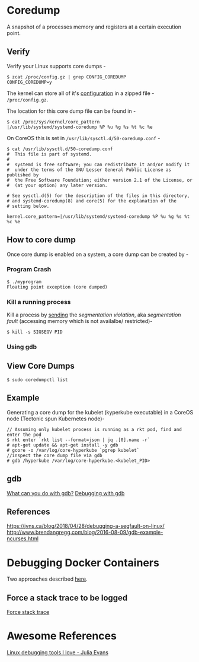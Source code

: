 # Coredump

A snapshot of a processes memory and registers at a certain execution point.

## Verify

Verify your Linux supports core dumps -
```
$ zcat /proc/config.gz | grep CONFIG_COREDUMP
CONFIG_COREDUMP=y
```

The kernel can store all of it's [configuration](https://blog.fpmurphy.com/2015/10/what-is-procconfig-gz.html) in a zipped file - `/proc/config.gz`.

The location for this core dump file can be found in -
```
$ cat /proc/sys/kernel/core_pattern
|/usr/lib/systemd/systemd-coredump %P %u %g %s %t %c %e
```
On CoreOS this is set in `/usr/lib/sysctl.d/50-coredump.conf` -
```
$ cat /usr/lib/sysctl.d/50-coredump.conf 
#  This file is part of systemd.
#
#  systemd is free software; you can redistribute it and/or modify it
#  under the terms of the GNU Lesser General Public License as published by
#  the Free Software Foundation; either version 2.1 of the License, or
#  (at your option) any later version.

# See sysctl.d(5) for the description of the files in this directory,
# and systemd-coredump(8) and core(5) for the explanation of the
# setting below.

kernel.core_pattern=|/usr/lib/systemd/systemd-coredump %P %u %g %s %t %c %e
```

## How to core dump
Once core dump is enabled on a system, a core dump can be created by -

### Program Crash
```
$ ./myprogram
Floating point exception (core dumped)
```

### Kill a running process
Kill a process by [sending](https://linux-audit.com/understand-and-configure-core-dumps-work-on-linux/) the <em>segmentation violation</em>, aka <em>segmentation fault</em> (accessing memory which is not availalbe/ restricted)-
```
$ kill -s SIGSEGV PID
```

### Using gdb


## View Core Dumps
```
$ sudo coredumpctl list
```

## Example
Generating a core dump for the kubelet (kyperkube executable) in a CoreOS node (Tectonic spun Kubernetes node)-
```
// Assuming only kubelet process is running as a rkt pod, find and enter the pod
$ rkt enter `rkt list --format=json | jq .[0].name -r`
# apt-get update && apt-get install -y gdb
# gcore -o /var/log/core-hyperkube `pgrep kubelet` 
//inspect the core dump file via gdb
# gdb /hyperkube /var/log/core-hyperkube.<kubelet_PID>
```
## gdb
[What can you do with gdb?](http://www.brendangregg.com/blog/2016-08-09/gdb-example-ncurses.html)
[Debugging with gdb](http://mermaja.act.uji.es/docencia/is37/data/gdb.pdf)

## References
https://jvns.ca/blog/2018/04/28/debugging-a-segfault-on-linux/
http://www.brendangregg.com/blog/2016-08-09/gdb-example-ncurses.html

# Debugging Docker Containers
Two approaches described [here](https://blog.wnohang.net/index.php/2015/05/05/debugging-docker-containers-with-gdb-and-nsenter/).

## Force a stack trace to be logged
[Force stack trace](https://docs.docker.com/config/daemon/#force-a-stack-trace-to-be-logged)

# Awesome References

[Linux debugging tools I love - Julia Evans](https://jvns.ca/blog/2016/07/03/debugging-tools-i-love/)
